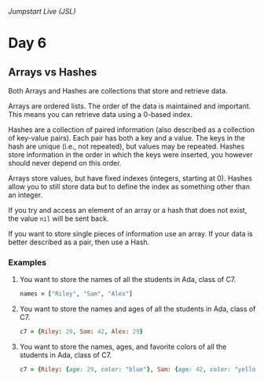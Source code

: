 _Jumpstart Live (JSL)_
# Day 6
## Arrays vs Hashes

Both Arrays and Hashes are collections that store and retrieve data.

Arrays are ordered lists. The order of the data is maintained and important. This means you can retrieve data using a 0-based index.

Hashes are a collection of paired information (also described as a collection of key-value pairs). Each pair has both a key and a value. The keys in the hash are unique (i.e., not repeated), but values may be repeated. Hashes store information in the order in which the keys were inserted, you however should never depend on this order.

Arrays store values, but have fixed indexes (integers, starting at 0). Hashes allow you to still store data but to define the index as something other than an integer.

If you try and access an element of an array or a hash that does not exist, the value `nil` will be sent back.

If you want to store single pieces of information use an array. If your data is better described as a pair, then use a Hash.

### Examples
1. You want to store the names of all the students in Ada, class of C7.

	```ruby
	names = ["Riley", "Sam", "Alex"]
	```

2. You want to store the names and ages of all the students in Ada, class of C7.

	```ruby
	c7 = {Riley: 29, Sam: 42, Alex: 29}
	```

3. You want to store the names, ages, and favorite colors of all the students in Ada, class of C7.
	```ruby
	c7 = {Riley: {age: 29, color: "blue"}, Sam: {age: 42, color: "yellow"}, Alex: {age: 29, color: "blue"}}
	```
